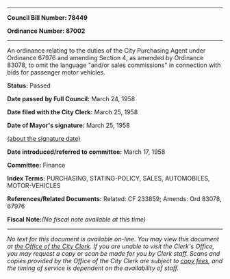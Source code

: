 

********

**Council Bill Number: 78449**
   
**Ordinance Number: 87002**
********

 An ordinance relating to the duties of the City Purchasing Agent under Ordinance 67976 and amending Section 4, as amended by Ordinance 83078, to omit the language "and/or sales commissions" in connection with bids for passenger motor vehicles.

**Status:** Passed
   
**Date passed by Full Council:** March 24, 1958
   
**Date filed with the City Clerk:** March 25, 1958
   
**Date of Mayor's signature:** March 25, 1958
   
[(about the signature date)](/~public/approvaldate.htm)
   
   
   
**Date introduced/referred to committee:** March 17, 1958
   
**Committee:** Finance
   
   
**Index Terms:** PURCHASING, STATING-POLICY, SALES, AUTOMOBILES, MOTOR-VEHICLES

**References/Related Documents:** Related: CF 233859; Amends: Ord 83078, 67976

**Fiscal Note:**_(No fiscal note available at this time)_
********

_No text for this document is available on-line. You may view this document at [the Office of the City Clerk](http://www.seattle.gov/leg/clerk/contactUs.htm). If you are unable to visit the Clerk's Office, you may request a copy or scan be made for you by Clerk staff. Scans and copies provided by the Office of the City Clerk are subject to [copy fees](http://clerk.seattle.gov/~public/clerkfees.htm), and the timing of service is dependent on the availability of staff._

